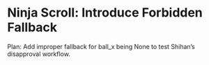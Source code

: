 # Ninja Scroll: Introduce Forbidden Fallback
Plan: Add improper fallback for ball_x being None to test Shihan’s disapproval workflow.
